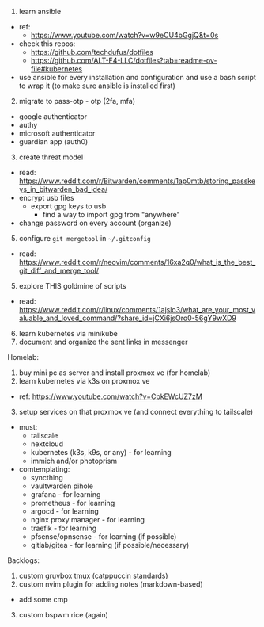 1. learn ansible
  - ref: 
    - https://www.youtube.com/watch?v=w9eCU4bGgjQ&t=0s
  - check this repos: 
    - https://github.com/techdufus/dotfiles
    - https://github.com/ALT-F4-LLC/dotfiles?tab=readme-ov-file#kubernetes
  - use ansible for every installation and configuration and use a bash script to wrap it (to make sure ansible is installed first)
2. migrate to pass-otp - otp (2fa, mfa)
  - google authenticator
  - authy
  - microsoft authenticator
  - guardian app (auth0)
3. create threat model
  - read: https://www.reddit.com/r/Bitwarden/comments/1ap0mtb/storing_passkeys_in_bitwarden_bad_idea/
  - encrypt usb files
    - export gpg keys to usb
      - find a way to import gpg from "anywhere"
  - change password on every account (organize)
5. configure `git mergetool` in `~/.gitconfig`
  - read: https://www.reddit.com/r/neovim/comments/16xa2q0/what_is_the_best_git_diff_and_merge_tool/ 
5. explore THIS goldmine of scripts
  - read: https://www.reddit.com/r/linux/comments/1ajslo3/what_are_your_most_valuable_and_loved_command/?share_id=jCXi6jsOro0-56gY9wXD9 
6. learn kubernetes via minikube
7. document and organize the sent links in messenger

Homelab:
1. buy mini pc as server and install proxmox ve (for homelab)
2. learn kubernetes via k3s on proxmox ve
  - ref: https://www.youtube.com/watch?v=CbkEWcUZ7zM
3. setup services on that proxmox ve (and connect everything to tailscale)
  - must:
    - tailscale
    - nextcloud
    - kubernetes (k3s, k9s, or any) - for learning
    - immich and/or photoprism
  - comtemplating:
    - syncthing
    - vaultwarden pihole
    - grafana - for learning
    - prometheus - for learning
    - argocd - for learning
    - nginx proxy manager - for learning
    - traefik - for learning
    - pfsense/opnsense - for learning (if possible)
    - gitlab/gitea - for learning (if possible/necessary)

Backlogs:
1. custom gruvbox tmux (catppuccin standards)
2. custom nvim plugin for adding notes (markdown-based)
  - add some cmp
3. custom bspwm rice (again)
